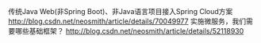 传统Java Web(非Spring Boot)、非Java语言项目接入Spring Cloud方案
http://blog.csdn.net/neosmith/article/details/70049977
实施微服务，我们需要哪些基础框架？
http://blog.csdn.net/neosmith/article/details/52118930
